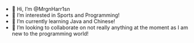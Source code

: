 - 👋 Hi, I’m @MrgnHarr1sn
- 👀 I’m interested in Sports and Programming!
- 🌱 I’m currently learning Java and Chinese!
- 💞️ I’m looking to collaborate on not really anything at the moment as I am new to the programming world!

<!---
MrgnHarr1sn/MrgnHarr1sn is a ✨ special ✨ repository because its `README.md` (this file) appears on your GitHub profile.
You can click the Preview link to take a look at your changes.
--->
